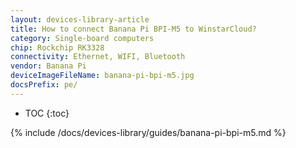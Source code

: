 ```yaml
---
layout: devices-library-article
title: How to connect Banana Pi BPI-M5 to WinstarCloud?
category: Single-board computers
chip: Rockchip RK3328
connectivity: Ethernet, WIFI, Bluetooth
vendor: Banana Pi
deviceImageFileName: banana-pi-bpi-m5.jpg
docsPrefix: pe/
---
```



* TOC
{:toc}

{% include /docs/devices-library/guides/banana-pi-bpi-m5.md %}